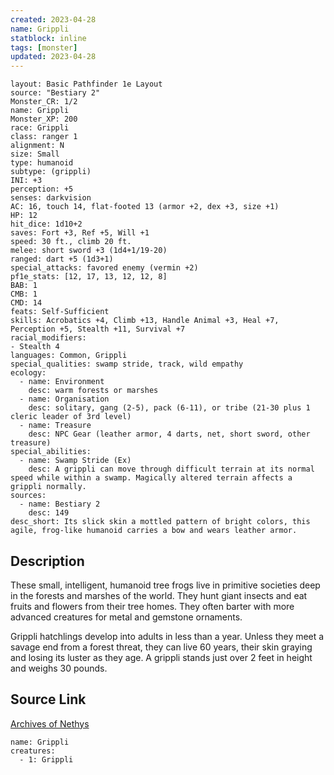 ```yaml
---
created: 2023-04-28
name: Grippli
statblock: inline
tags: [monster]
updated: 2023-04-28
---
```

```statblock
layout: Basic Pathfinder 1e Layout
source: "Bestiary 2"
Monster_CR: 1/2
name: Grippli
Monster_XP: 200
race: Grippli
class: ranger 1
alignment: N
size: Small
type: humanoid
subtype: (grippli)
INI: +3
perception: +5
senses: darkvision
AC: 16, touch 14, flat-footed 13 (armor +2, dex +3, size +1)
HP: 12
hit_dice: 1d10+2
saves: Fort +3, Ref +5, Will +1
speed: 30 ft., climb 20 ft.
melee: short sword +3 (1d4+1/19-20)
ranged: dart +5 (1d3+1)
special_attacks: favored enemy (vermin +2)
pf1e_stats: [12, 17, 13, 12, 12, 8]
BAB: 1
CMB: 1
CMD: 14
feats: Self-Sufficient
skills: Acrobatics +4, Climb +13, Handle Animal +3, Heal +7, Perception +5, Stealth +11, Survival +7
racial_modifiers:
- Stealth 4
languages: Common, Grippli
special_qualities: swamp stride, track, wild empathy
ecology:
  - name: Environment
    desc: warm forests or marshes
  - name: Organisation
    desc: solitary, gang (2-5), pack (6-11), or tribe (21-30 plus 1 cleric leader of 3rd level)
  - name: Treasure
    desc: NPC Gear (leather armor, 4 darts, net, short sword, other treasure)
special_abilities:
  - name: Swamp Stride (Ex)
    desc: A grippli can move through difficult terrain at its normal speed while within a swamp. Magically altered terrain affects a grippli normally.
sources:
  - name: Bestiary 2
    desc: 149
desc_short: Its slick skin a mottled pattern of bright colors, this agile, frog-like humanoid carries a bow and wears leather armor.
```
## Description
These small, intelligent, humanoid tree frogs live in primitive societies deep in the forests and marshes of the world. They hunt giant insects and eat fruits and flowers from their tree homes. They often barter with more advanced creatures for metal and gemstone ornaments.

Grippli hatchlings develop into adults in less than a year. Unless they meet a savage end from a forest threat, they can live 60 years, their skin graying and losing its luster as they age. A grippli stands just over 2 feet in height and weighs 30 pounds.
## Source Link
[Archives of Nethys](https://aonprd.com/MonsterDisplay.aspx?ItemName=Grippli)
```encounter-table
name: Grippli
creatures:
  - 1: Grippli
```
